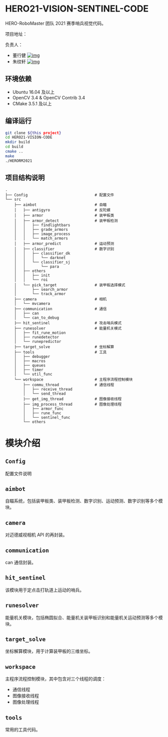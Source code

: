 # HERO21-VISION-SENTINEL-CODE

HERO-RoboMaster 团队 2021 赛季哨兵视觉代码。

项目地址：

负责人：

- 董行健  [![img](https://img.shields.io/badge/github-dannydxj-green.svg?logo=github)](https://github.com/dannydxj)
- 朱纹轩  [![img](https://img.shields.io/badge/github-skywalker--dell-green.svg?logo=github)](https://github.com/skywalker-dell)

## 环境依赖

- Ubuntu 16.04 及以上
- OpenCV 3.4 & OpenCV Contrib 3.4
- CMake 3.5.1 及以上

## 编译运行

```sh
git clone ${this project}
cd HERO21-VISION-CODE
mkdir build
cd build
cmake ..
make
./HERORM2021
```

## 项目结构说明

```
.
├── Config								# 配置文件
└── src
    ├── aimbot							# 自瞄
    │   ├── antigyro					# 反陀螺
    │   ├── armor						# 装甲板类
    │   ├── armor_detect				# 装甲板检测
    │   │   ├── findlightbars
    │   │   ├── grade_armors
    │   │   ├── image_process
    │   │   └── match_armors
    │   ├── armor_predict				# 运动预测
    │   ├── classifier					# 数字识别
    │   │   ├── classifier_dk
    │   │   │   └── darknet
    │   │   └── classifier_sj
    │   │       └── para
    │   ├── others
    │   │   ├── init
    │   │   └── roi
    │   └── pick_target					# 装甲板选择模式
    │       ├── search_armor
    │       └── track_armor
    ├── camera							# 相机
    │   └── mvcamera
    ├── communication					# 通信
    │   ├── can
    │   └── can_to_debug
    ├── hit_sentinel					# 攻击哨兵模式
    ├── runesolver						# 能量机关模式
    │   ├── fit_rune_motion
    │   ├── runedetector
    │   └── runepredictor
    ├── target_solve					# 坐标解算
    ├── tools							# 工具
    │   ├── debugger
    │   ├── macros
    │   ├── queues
    │   ├── timer
    │   └── util_func
    └── workspace						# 主程序流程控制模块
        ├── commu_thread				# 通信线程
        │   ├── receive_thread
        │   └── send_thread
        ├── get_img_thread				# 图像接收线程
        ├── img_process_thread			# 图像处理线程
        │   ├── armor_func
        │   ├── rune_func
        │   └── sentinel_func
        └── others
```

# 模块介绍

## `Config`

配置文件说明

## `aimbot`

自瞄系统，包括装甲板类、装甲板检测、数字识别、运动预测、数字识别等多个模块。

## `camera`

对迈德威视相机 API 的再封装。

## `communication`

can 通信封装。

## `hit_sentinel`

该模块用于定点击打轨道上运动的哨兵。

## `runesolver`

能量机关模块，包括椭圆拟合、能量机关装甲板识别和能量机关运动预测等多个模块。

## `target_solve`

坐标解算模块，用于计算装甲板的三维坐标。

## `workspace`

主程序流程控制模块，其中包含对三个线程的调度：

- 通信线程
- 图像接收线程
- 图像处理线程

## `tools`

常用的工具代码。

